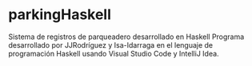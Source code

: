 # parkingHaskell
Sistema de registros de parqueadero desarrollado en Haskell
Programa desarrollado por JJRodríguez y Isa-Idarraga en el lenguaje de programación Haskell usando Visual Studio Code y IntelliJ Idea.
